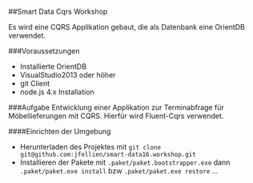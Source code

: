 ##Smart Data Cqrs Workshop

Es wird eine CQRS Applikation gebaut, die als Datenbank eine OrientDB verwendet.

###Voraussetzungen
 
 * Installierte OrientDB
 * VisualStudio2013 oder höher
 * git Client
 * node.js 4.x Installation
 
###Aufgabe
Entwicklung einer Applikation zur Terminabfrage für Möbellieferungen mit CQRS. Hierfür wird Fluent-Cqrs verwendet.

####Einrichten der Umgebung
 
 * Herunterladen des Projektes mit `git clone git@github.com:jfellien/smart-data16.workshop.git`
 * Installieren der Pakete mit `.paket/paket.bootstrapper.exe` dann `.paket/paket.exe install` bzw `.paket/paket.exe restore`
...

